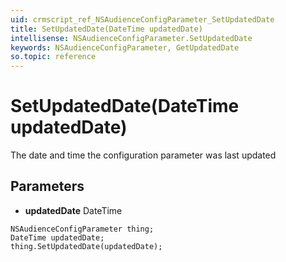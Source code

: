 ```yaml
---
uid: crmscript_ref_NSAudienceConfigParameter_SetUpdatedDate
title: SetUpdatedDate(DateTime updatedDate)
intellisense: NSAudienceConfigParameter.SetUpdatedDate
keywords: NSAudienceConfigParameter, GetUpdatedDate
so.topic: reference
---
```


# SetUpdatedDate(DateTime updatedDate)

The date and time the configuration parameter was last updated

## Parameters

* **updatedDate** DateTime

```crmscript
NSAudienceConfigParameter thing;
DateTime updatedDate;
thing.SetUpdatedDate(updatedDate);
```


